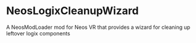 # NeosLogixCleanupWizard
A NeosModLoader mod for Neos VR that provides a wizard for cleaning up leftover logix components
